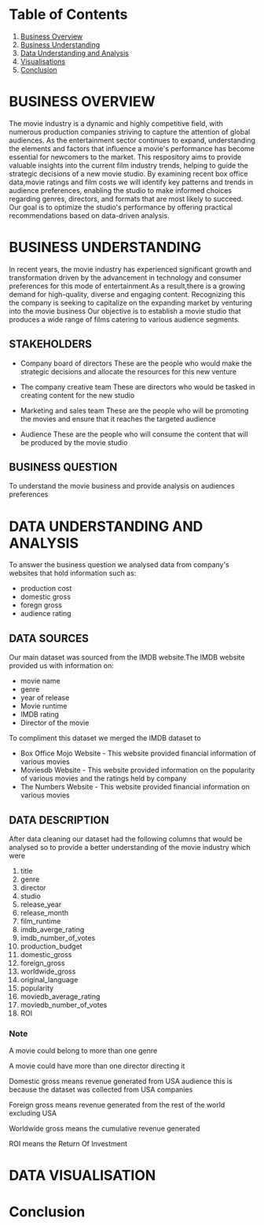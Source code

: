 # Table of Contents
1. [Business Overview](#business-overview)
2. [Business Understanding](#business-understanding)
3. [Data Understanding and Analysis](#data-understanding-and-analysis)
4. [Visualisations](#data-visualisation)
5. [Conclusion](#Conclusion)





# BUSINESS OVERVIEW

The movie industry is a dynamic and highly competitive field, with numerous production companies striving to capture the attention of global audiences. As the entertainment sector continues to expand, understanding the elements and factors that influence a movie's performance has become essential for newcomers to the market. This respository aims to provide valuable insights into the current film industry trends, helping to guide the strategic decisions of a new movie studio. By examining recent box office data,movie ratings and film costs we will identify key patterns and trends in audience preferences, enabling the studio to make informed choices regarding genres, directors, and formats that are most likely to succeed. Our goal is to optimize the studio's performance by offering practical recommendations based on data-driven analysis.

# BUSINESS UNDERSTANDING

In recent years, the movie industry has experienced significant growth and transformation driven by the advancement in technology and consumer preferences for this mode of entertainment.As a result,there is a growing demand for high-quality, diverse and engaging content.
Recognizing this the company is seeking to capitalize on the expanding market by venturing into the movie business
Our objective is to establish a movie studio that produces a wide range of films catering to various audience segments.

## STAKEHOLDERS

- Company board of directors
    These are the people who would make the strategic decisions and allocate the resources for this new venture

- The company creative team
    These are directors who would be tasked in creating content for the new studio

- Marketing and sales team
    These are the people who will be promoting the movies and ensure that it reaches the targeted audience

- Audience
    These are the people who will consume the content that will be produced by the movie studio

## BUSINESS QUESTION

To understand the movie business and provide analysis on audiences preferences


# DATA UNDERSTANDING AND ANALYSIS

To answer the business question we analysed data from company's websites that hold information such as:
- production cost
- domestic gross
- foregn gross
- audience rating

## DATA SOURCES
Our main dataset was sourced from the IMDB website.The IMDB website provided us with information on:
- movie name
- genre
- year of release
- Movie runtime
- IMDB rating
- Director of the movie

To compliment this dataset we merged the IMDB dataset to
- Box Office Mojo Website - This website provided financial information of various movies
- Moviesdb Website - This website provided information on the popularity of various movies and the ratings held by company
- The Numbers Website - This website provided financial information on various movies

## DATA DESCRIPTION

After data cleaning our dataset had the following columns that would be analysed so to provide a better understanding of the movie industry which were

 1. title                                  
 2. genre                                       
 3. director                   
 4. studio                   
 5. release_year                     
 6. release_month                    
 7. film_runtime                    
 8. imdb_averge_rating       
 9. imdb_number_of_votes     
 10. production_budget    
 11. domestic_gross          
 12. foreign_gross                   
 13. worldwide_gross          
 14. original_language        
 15. popularity               
 16. moviedb_average_rating  
 17. moviedb_number_of_votes  
 18. ROI 

 ### Note
 A movie could belong to more than one genre

 A movie could have more than one director directing it

 Domestic gross means revenue generated from USA audience this is because the dataset was collected from USA companies

 Foreign gross means revenue generated from the rest of the world excluding USA

 Worldwide gross means the cumulative revenue generated

 ROI means the Return Of Investment 

 # DATA VISUALISATION


 # Conclusion








